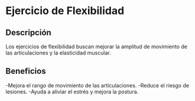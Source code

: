 # Ejercicio de Flexibilidad

## Descripción
Los ejercicios de flexibilidad buscan mejorar la amplitud de movimiento de las articulaciones y la elasticidad muscular.

## Beneficios
-Mejora el rango de movimiento de las articulaciones.
-Reduce el riesgo de lesiones.
-Ayuda a aliviar el estrés y mejora la postura.